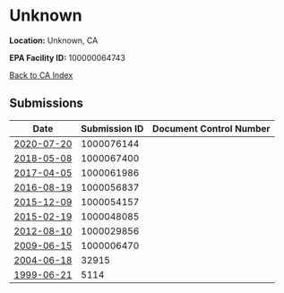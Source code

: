 # Unknown

**Location:** Unknown, CA

**EPA Facility ID:** 100000064743

[Back to CA Index](../../index.md)

## Submissions

| Date | Submission ID | Document Control Number |
|------|--------------|-------------------------|
| [2020-07-20](submissions/1000076144.md) | 1000076144 |  |
| [2018-05-08](submissions/1000067400.md) | 1000067400 |  |
| [2017-04-05](submissions/1000061986.md) | 1000061986 |  |
| [2016-08-19](submissions/1000056837.md) | 1000056837 |  |
| [2015-12-09](submissions/1000054157.md) | 1000054157 |  |
| [2015-02-19](submissions/1000048085.md) | 1000048085 |  |
| [2012-08-10](submissions/1000029856.md) | 1000029856 |  |
| [2009-06-15](submissions/1000006470.md) | 1000006470 |  |
| [2004-06-18](submissions/32915.md) | 32915 |  |
| [1999-06-21](submissions/5114.md) | 5114 |  |
